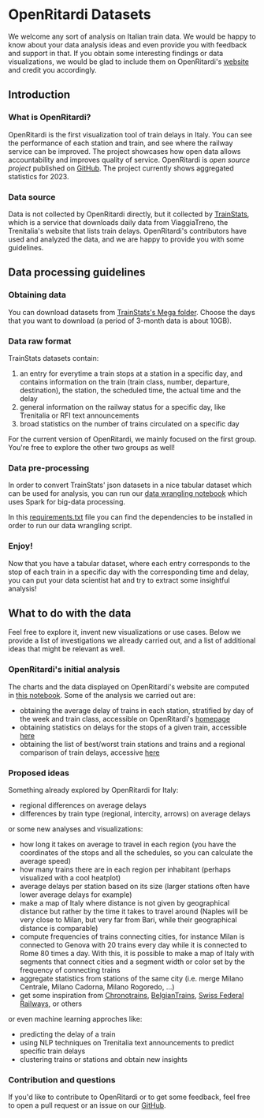 # OpenRitardi Datasets
We welcome any sort of analysis on Italian train data. We would be happy to know about your data analysis ideas and even provide you with feedback and support in that. If you obtain some interesting findings or data visualizations, we would be glad to include them on OpenRitardi's [website](https://www.openritardi.org) and credit you accordingly. 

## Introduction
### What is OpenRitardi?
OpenRitardi is the first visualization tool of train delays in Italy. You can see the performance of each station and train, and see where the railway service can be improved. The project showcases how open data allows accountability and improves quality of service. OpenRitardi is *open source project* published on [GitHub](https://github.com/giacomoorsi/OpenRitardi). The project currently shows aggregated statistics for 2023. 

### Data source
Data is not collected by OpenRitardi directly, but it collected by [TrainStats](https://trainstats.altervista.org/), which is a service that downloads daily data from ViaggiaTreno, the Trenitalia's website that lists train delays. OpenRitardi's contributors have used and analyzed the data, and we are happy to provide you with some guidelines. 

## Data processing guidelines
### Obtaining data
You can download datasets from [TrainStats's Mega folder](https://mega.nz/folder/jRImnIqD#XrqeWFZ3h12wS8O_U4APXQ). Choose the days that you want to download (a period of 3-month data is about 10GB). 
### Data raw format
TrainStats datasets contain: 

1. an entry for everytime a train stops at a station in a specific day, and contains information on the train (train class, number, departure, destination), the station, the scheduled time, the actual time and the delay
2. general information on the railway status for a specific day, like Trenitalia or RFI text announcements
3. broad statistics on the number of trains circulated on a specific day

For the current version of OpenRitardi, we mainly focused on the first group. You're free to explore the other two groups as well!

### Data pre-processing
In order to convert TrainStats' json datasets in a nice tabular dataset which can be used for analysis, you can run our [data wrangling notebook](https://github.com/giacomoorsi/OpenRitardi/blob/master/exploratory_data_analysis/data_wrangling.ipynb) which uses Spark for big-data processing. 

In this [requirements.txt](https://github.com/giacomoorsi/OpenRitardi/blob/master/exploratory_data_analysis/requirements.txt) file you can find the dependencies to be installed in order to run our data wrangling script. 

### Enjoy!
Now that you have a tabular dataset, where each entry corresponds to the stop of each train in a specific day with the corresponding time and delay, you can put your data scientist hat and try to extract some insightful analysis!

## What to do with the data
Feel free to explore it, invent new visualizations or use cases. Below we provide a list of investigations we already carried out, and a list of additional ideas that might be relevant as well. 

### OpenRitardi's initial analysis
The charts and the data displayed on OpenRitardi's website are computed in [this notebook](https://github.com/giacomoorsi/OpenRitardi/blob/master/data/data_generation.ipynb). 
Some of the analysis we carried out are: 

- obtaining the average delay of trains in each station, stratified by day of the week and train class, accessible on OpenRitardi's [homepage](https://www.openritardi.org)
- obtaining statistics on delays for the stops of a given train, accessible [here](https://www.openritardi.org/trains.html)
- obtaining the list of best/worst train stations and trains and a regional comparison of train delays, accessive [here](https://www.openritardi.org/statistics.html)

### Proposed ideas
Something already explored by OpenRitardi for Italy: 

- regional differences on average delays
- differences by train type (regional, intercity, arrows) on average delays

or some new analyses and visualizations: 

- how long it takes on average to travel in each region (you have the coordinates of the stops and all the schedules, so you can calculate the average speed)
- how many trains there are in each region per inhabitant (perhaps visualized with a cool heatplot)
- average delays per station based on its size (larger stations often have lower average delays for example)
- make a map of Italy where distance is not given by geographical distance but rather by the time it takes to travel around (Naples will be very close to Milan, but very far from Bari, while their geographical distance is comparable)
- compute frequencies of trains connecting cities, for instance Milan is connected to Genova with 20 trains every day while it is connected to Rome 80 times a day. With this, it is possible to make a map of Italy with segments that connect cities and a segment width or color set by the frequency of connecting trains
- aggregate statistics from stations of the same city (i.e. merge Milano Centrale, Milano Cadorna, Milano Rogoredo, ...)
- get some inspiration from [Chronotrains](https://www.chronotrains.com/en), [BelgianTrains](https://www.mobilitydashboard.be/trains/train-delay/), [Swiss Federal Railways](https://company.sbb.ch/en/the-company/responsibility-society-environment/customers/punctuality.html), or others

or even machine learning approches like:

- predicting the delay of a train
- using NLP techniques on Trenitalia text announcements to predict specific train delays
- clustering trains or stations and obtain new insights


### Contribution and questions
If you'd like to contribute to OpenRitardi or to get some feedback, feel free to open a pull request or an issue on our [GitHub](https://github.com/giacomoorsi/openritardi).